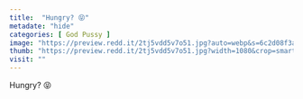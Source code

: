 ```yaml
---
title:  "Hungry? 😝"
metadate: "hide"
categories: [ God Pussy ]
image: "https://preview.redd.it/2tj5vdd5v7o51.jpg?auto=webp&s=6c2d08f3a08a74371eea87e0c73b53ef7792feb2"
thumb: "https://preview.redd.it/2tj5vdd5v7o51.jpg?width=1080&crop=smart&auto=webp&s=c9b43ef17341fa3ab8f8b4a7ad80941e0311bbb0"
visit: ""
---
```

Hungry? 😝
